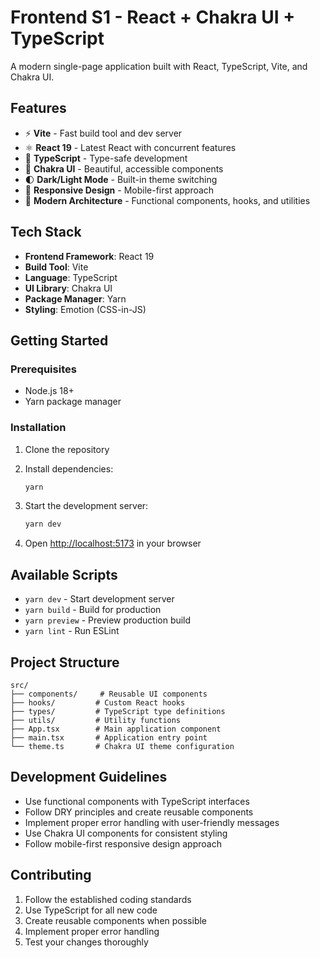 # Frontend S1 - React + Chakra UI + TypeScript

A modern single-page application built with React, TypeScript, Vite, and Chakra UI.

## Features

- ⚡ **Vite** - Fast build tool and dev server
- ⚛️ **React 19** - Latest React with concurrent features
- 🔷 **TypeScript** - Type-safe development
- 🎨 **Chakra UI** - Beautiful, accessible components
- 🌓 **Dark/Light Mode** - Built-in theme switching
- 📱 **Responsive Design** - Mobile-first approach
- 🚀 **Modern Architecture** - Functional components, hooks, and utilities

## Tech Stack

- **Frontend Framework**: React 19
- **Build Tool**: Vite
- **Language**: TypeScript
- **UI Library**: Chakra UI
- **Package Manager**: Yarn
- **Styling**: Emotion (CSS-in-JS)

## Getting Started

### Prerequisites

- Node.js 18+ 
- Yarn package manager

### Installation

1. Clone the repository
2. Install dependencies:
   ```bash
   yarn
   ```

3. Start the development server:
   ```bash
   yarn dev
   ```

4. Open [http://localhost:5173](http://localhost:5173) in your browser

## Available Scripts

- `yarn dev` - Start development server
- `yarn build` - Build for production
- `yarn preview` - Preview production build
- `yarn lint` - Run ESLint

## Project Structure

```
src/
├── components/     # Reusable UI components
├── hooks/         # Custom React hooks
├── types/         # TypeScript type definitions
├── utils/         # Utility functions
├── App.tsx        # Main application component
├── main.tsx       # Application entry point
└── theme.ts       # Chakra UI theme configuration
```

## Development Guidelines

- Use functional components with TypeScript interfaces
- Follow DRY principles and create reusable components
- Implement proper error handling with user-friendly messages
- Use Chakra UI components for consistent styling
- Follow mobile-first responsive design approach

## Contributing

1. Follow the established coding standards
2. Use TypeScript for all new code
3. Create reusable components when possible
4. Implement proper error handling
5. Test your changes thoroughly
